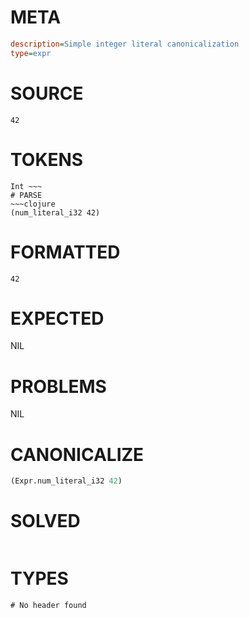 # META
~~~ini
description=Simple integer literal canonicalization
type=expr
~~~
# SOURCE
~~~roc
42
~~~
# TOKENS
~~~text
Int ~~~
# PARSE
~~~clojure
(num_literal_i32 42)
~~~
# FORMATTED
~~~roc
42
~~~
# EXPECTED
NIL
# PROBLEMS
NIL
# CANONICALIZE
~~~clojure
(Expr.num_literal_i32 42)
~~~
# SOLVED
~~~clojure
~~~
# TYPES
~~~roc
# No header found
~~~
